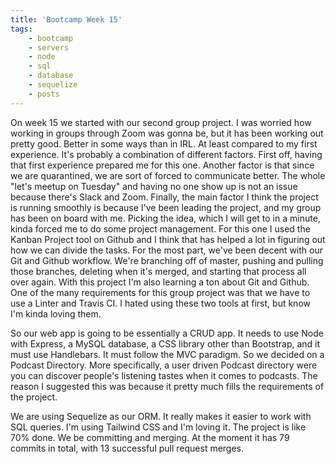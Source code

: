 ```yaml
---
title: 'Bootcamp Week 15'
tags: 
    - bootcamp
    - servers
    - node
    - sql
    - database
    - sequelize
    - posts
---
```


On week 15 we started with our second group project. I was worried how working in groups through Zoom was gonna be, but it has been working out pretty good. Better in some ways than in IRL. At least compared to my first experience. It's probably a combination of different factors. First off, having that first experience prepared me for this one. Another factor is that since we are quarantined, we are sort of forced to communicate better. The whole "let's meetup on Tuesday" and having no one show up is not an issue because there's Slack and Zoom. Finally, the main factor I think the project is running smoothly is because I've been leading the project, and my group has been on board with me. Picking the idea, which I will get to in a minute, kinda forced me to do some project management. For this one I used the Kanban Project tool on Github and I think that has helped a lot in figuring out how we can divide the tasks. For the most part, we've been decent with our Git and Github workflow. We're branching off of master, pushing and pulling those branches, deleting when it's merged, and starting that process all over again. With this project I'm also learning a ton about Git and Github. One of the many requirements for this group project was that we have to use a Linter and Travis CI. I hated using these two tools at first, but know I'm kinda loving them.

So our web app is going to be essentially a CRUD app. It needs to use Node with Express, a MySQL database, a CSS library other than Bootstrap, and it must use Handlebars. It must follow the MVC paradigm. So we decided on a Podcast Directory. More specifically, a user driven Podcast directory were you can discover people's listening tastes when it comes to podcasts. The reason I suggested this was because it pretty much fills the requirements of the project. 

We are using Sequelize as our ORM. It really makes it easier to work with SQL queries. I'm using Tailwind CSS and I'm loving it. The project is like 70% done. We be committing and merging. At the moment it has 79 commits in total, with 13 successful pull request merges. 
        